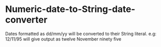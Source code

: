 # Numeric-date-to-String-date-converter
Dates formatted as dd/mm/yy will be converted to their String literal. e.g: 12/11/95 will give output as twelve  November  ninety five
